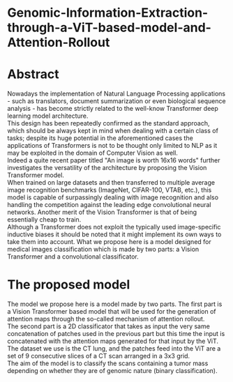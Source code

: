 # Genomic-Information-Extraction-through-a-ViT-based-model-and-Attention-Rollout

[comment]: <> (I am currently dedicated to this thesis work: give a look to My_Model.ipynb to see what I have implemented so far.<br>)
[comment]: <> (I still need to train the Vision Transformer in order to generate the attention maps needed for the training of the full model.)

# Abstract

Nowadays the implementation of Natural Language Processing applications - such as translators, document summarization or even
biological sequence analysis - has become strictly related to the
well-know Transformer deep learning model architecture. <br> This
design has been repeatedly confirmed as the standard approach,
which should be always kept in mind when dealing with a certain
class of tasks; despite its huge potential in the aforementioned cases
the applications of Transformers is not to be thought only limited
to NLP as it may be exploited in the domain of Computer Vision as
well. <br>
Indeed a quite recent paper titled "An image is worth 16x16 words"
further investigates the versatility of the architecture by proposing the Vision Transformer model.<br> When trained on large datasets
and then transferred to multiple average image recognition benchmarks (ImageNet, CIFAR-100, VTAB, etc.), this model is capable
of surpassingly dealing with image recognition and also handling
the competition against the leading edge convolutional neural networks. Another merit of the Vision Transformer is that of being
essentially cheap to train. <br> Although a Transformer does not exploit
the typically used image-specific inductive biases it should be noted
that it might implement its own ways to take them into account.
What we propose here is a model designed for medical images classification which is made by two parts: a Vision Transformer and a
convolutional classificator. <br>

# The proposed model <br>

The model we propose here is a model made by two
parts. The first part is a Vision Transformer based model that will
be used for the generation of attention maps through the so-called
mechanism of attention rollout.<br> The second part is a 2D classificator that takes as input the very same concatenation of patches used
in the previous part but this time the input is concatenated with
the attention maps generated for that input by the ViT. The dataset
we use is the CT lung, and the patches feed into the ViT are a set
of 9 consecutive slices of a CT scan arranged in a 3x3 grid.<br> The
aim of the model is to classify the scans containing a tumor mass
depending on whether they are of genomic nature (binary classification).
